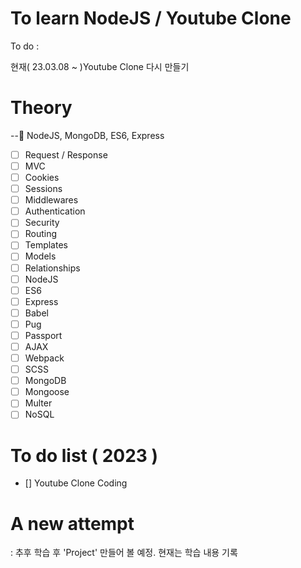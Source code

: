 # To learn NodeJS / Youtube Clone

To do :

현재( 23.03.08 ~ )Youtube Clone 다시 만들기

# Theory

--🥞 NodeJS, MongoDB, ES6, Express

- [ ] Request / Response
- [ ] MVC
- [ ] Cookies
- [ ] Sessions
- [ ] Middlewares
- [ ] Authentication
- [ ] Security
- [ ] Routing
- [ ] Templates
- [ ] Models
- [ ] Relationships
- [ ] NodeJS
- [ ] ES6
- [ ] Express
- [ ] Babel
- [ ] Pug
- [ ] Passport
- [ ] AJAX
- [ ] Webpack
- [ ] SCSS
- [ ] MongoDB
- [ ] Mongoose
- [ ] Multer
- [ ] NoSQL

# To do list ( 2023 )

- [] Youtube Clone Coding

# A new attempt

: 추후 학습 후 'Project' 만들어 볼 예정. 현재는 학습 내용 기록
